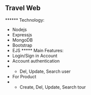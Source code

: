 ## Travel Web
****** Technology:
* Nodejs
* Expressjs
* MongoDB
* Bootstrap
* EJS
***** Main Features:
* Login/Sign in Account
* Account authentication
* * Del, Update, Search user
* For Product
* * Create, Del, Update, Search tour 
